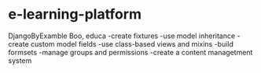 # e-learning-platform

DjangoByExamble Boo, educa
-create fixtures
-use model inheritance
-create custom model fields
-use class-based views and mixins
-build formsets
-manage groups and permissions
-create a content managetment system
